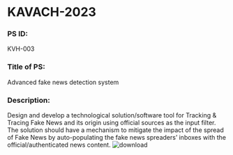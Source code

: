# KAVACH-2023


### PS ID:
KVH-003

### Title of PS:	
Advanced fake news detection system


### Description:	

Design and develop a technological solution/software tool for Tracking & Tracing Fake News and its origin using official sources as the input filter. The solution should have a mechanism to mitigate the impact of the spread of Fake News by auto-populating the fake news spreaders’ inboxes with the official/authenticated news content.
![download](https://github.com/mohansaidinesh/KAVACH-2023/assets/85325733/a67089aa-da5b-4629-9d77-8d873c8cd6a3)

